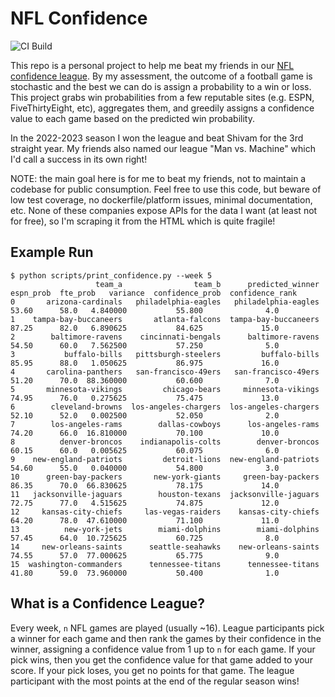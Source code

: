 # NFL Confidence

![CI Build](https://github.com/lukeross3/nfl_confidence/actions/workflows/ci.yml/badge.svg)

This repo is a personal project to help me beat my friends in our [NFL confidence league](#what-is-a-confidence-league). By my assessment, the outcome of a football game is stochastic and the best we can do is assign a probability to a win or loss. This project grabs win probabilities from a few reputable sites (e.g. ESPN, FiveThirtyEight, etc), aggregates them, and greedily assigns a confidence value to each game based on the predicted win probability.

In the 2022-2023 season I won the league and beat Shivam for the 3rd straight year. My friends also named our league "Man vs. Machine" which I'd call a success in its own right!

NOTE: the main goal here is for me to beat my friends, not to maintain a codebase for public consumption. Feel free to use this code, but beware of low test coverage, no dockerfile/platform issues, minimal documentation, etc. None of these companies expose APIs for the data I want (at least not for free), so I'm scraping it from the HTML which is quite fragile!

## Example Run

```
$ python scripts/print_confidence.py --week 5
                   team_a                team_b      predicted_winner  espn_prob  fte_prob   variance  confidence_prob  confidence_rank
0       arizona-cardinals   philadelphia-eagles   philadelphia-eagles      53.60      58.0   4.840000           55.800              4.0
1    tampa-bay-buccaneers       atlanta-falcons  tampa-bay-buccaneers      87.25      82.0   6.890625           84.625             15.0
2        baltimore-ravens    cincinnati-bengals      baltimore-ravens      54.50      60.0   7.562500           57.250              5.0
3           buffalo-bills   pittsburgh-steelers         buffalo-bills      85.95      88.0   1.050625           86.975             16.0
4       carolina-panthers   san-francisco-49ers   san-francisco-49ers      51.20      70.0  88.360000           60.600              7.0
5       minnesota-vikings         chicago-bears     minnesota-vikings      74.95      76.0   0.275625           75.475             13.0
6        cleveland-browns  los-angeles-chargers  los-angeles-chargers      52.10      52.0   0.002500           52.050              2.0
7        los-angeles-rams        dallas-cowboys      los-angeles-rams      74.20      66.0  16.810000           70.100             10.0
8          denver-broncos    indianapolis-colts        denver-broncos      60.15      60.0   0.005625           60.075              6.0
9    new-england-patriots         detroit-lions  new-england-patriots      54.60      55.0   0.040000           54.800              3.0
10      green-bay-packers       new-york-giants     green-bay-packers      86.35      70.0  66.830625           78.175             14.0
11   jacksonville-jaguars        houston-texans  jacksonville-jaguars      72.75      77.0   4.515625           74.875             12.0
12     kansas-city-chiefs     las-vegas-raiders    kansas-city-chiefs      64.20      78.0  47.610000           71.100             11.0
13          new-york-jets        miami-dolphins        miami-dolphins      57.45      64.0  10.725625           60.725              8.0
14     new-orleans-saints      seattle-seahawks    new-orleans-saints      74.55      57.0  77.000625           65.775              9.0
15  washington-commanders      tennessee-titans      tennessee-titans      41.80      59.0  73.960000           50.400              1.0
```

## What is a Confidence League?

Every week, `n` NFL games are played (usually ~16). League participants pick a winner for each game and then rank the games by their confidence in the winner, assigning a confidence value from 1 up to `n` for each game. If your pick wins, then you get the confidence value for that game added to your score. If your pick loses, you get no points for that game. The league participant with the most points at the end of the regular season wins!
